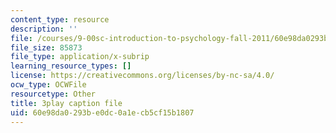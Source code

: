 ```yaml
---
content_type: resource
description: ''
file: /courses/9-00sc-introduction-to-psychology-fall-2011/60e98da0293be0dc0a1ecb5cf15b1807_2fbrl6WoIyo.srt
file_size: 85873
file_type: application/x-subrip
learning_resource_types: []
license: https://creativecommons.org/licenses/by-nc-sa/4.0/
ocw_type: OCWFile
resourcetype: Other
title: 3play caption file
uid: 60e98da0-293b-e0dc-0a1e-cb5cf15b1807
---
```

